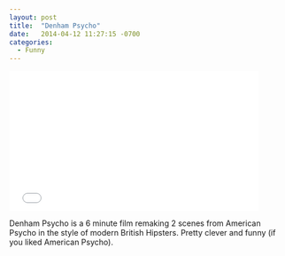 ```yaml
---
layout: post
title:  "Denham Psycho"
date:   2014-04-12 11:27:15 -0700
categories:
  - Funny
---
```


<iframe class="embedly-embed" src="//cdn.embedly.com/widgets/media.html?src=https%3A%2F%2Fwww.youtube.com%2Fembed%2FIpHU6TkqWjs%3Ffeature%3Doembed&url=https%3A%2F%2Fwww.youtube.com%2Fwatch%3Fv%3DIpHU6TkqWjs&image=https%3A%2F%2Fi.ytimg.com%2Fvi%2FIpHU6TkqWjs%2Fhqdefault.jpg&key=d815972c91e546edb5d2d02e509f8b1c&type=text%2Fhtml&schema=youtube" width="450" height="253" scrolling="no" frameborder="0" allowfullscreen></iframe>

Denham Psycho is a 6 minute film remaking 2 scenes from American Psycho in the style of modern British Hipsters. Pretty clever and funny (if you liked American Psycho).
